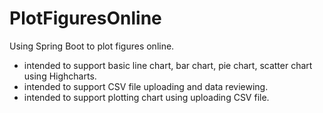 # PlotFiguresOnline
Using Spring Boot to plot figures online.
- intended to support basic line chart, bar chart, pie chart, scatter chart using Highcharts.
- intended to support CSV file uploading and data reviewing.
- intended to support plotting chart using uploading CSV file.
